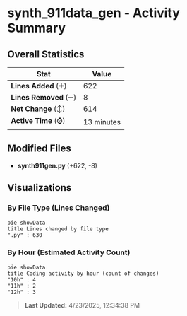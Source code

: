 # synth_911data_gen - Activity Summary 

## Overall Statistics

| Stat                   | Value                                                             |
| ---------------------- | ----------------------------------------------------------------- |
| **Lines Added** (➕)   | 622                                          |
| **Lines Removed** (➖) | 8                                        |
| **Net Change** (↕)    | 614                |
| **Active Time** (⌚)   | 13 minutes |


## Modified Files
- **synth911gen.py** (+622, -8)

## Visualizations

### By File Type (Lines Changed)

```mermaid
pie showData
title Lines changed by file type
".py" : 630
```

### By Hour (Estimated Activity Count)

```mermaid
pie showData
title Coding activity by hour (count of changes)
"10h" : 4
"11h" : 2
"12h" : 3
```


> **Last Updated:** 4/23/2025, 12:34:38 PM